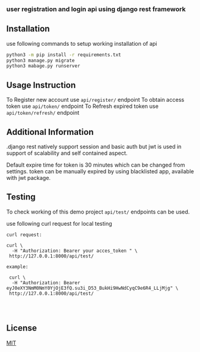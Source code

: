 ### user registration and login api using django rest framework

## Installation

use following commands to setup working installation of api

```bash
python3 -m pip install -r requirements.txt
python3 manage.py migrate
python3 mabage.py runserver
```



## Usage Instruction


To Register new account use  ``` api/register/ ``` endpoint 
To obtain access token use ```api/token/``` endpoint 
To Refresh expired token use ```api/token/refresh/``` endpoint

 
## Additional Information
.django rest natively support session and basic auth but jwt is used in support of scalability and self contained aspect.

Default expire time for token is 30 minutes which can be changed from settings. token can be manually expired by using blacklisted app, available with jwt package.

## Testing
To check working of this demo project ```api/test/``` endpoints can be used. 


use following curl request for local testing

```
curl request: 

curl \
  -H "Authorization: Bearer your acces_token " \
 http://127.0.0.1:8000/api/test/

example:

 curl \
  -H "Authorization: Bearer eyJ0eXY3NmM0NmY0YjOjE3fQ.su3i_D53_BukHi9HwNdCyqC9e6R4_LLjMjg" \
 http://127.0.0.1:8000/api/test/




```


## License
[MIT](https://choosealicense.com/licenses/mit/)
